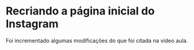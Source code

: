 # Recriando a página inicial do Instagram
Foi incrementado algumas modificações do que foi citada na vídeo aula.
